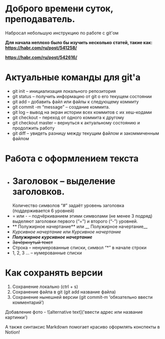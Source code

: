 # Доброго времени суток, преподаватель.
Набросал небольшую инструкцию по работе с git'ом

**Для начала неплохо было бы изучить несколько статей, такие как:**
**https://habr.com/ru/post/541258/**

**https://habr.com/ru/post/542616/**

# Актуальные команды для git'а
* git init – инициализация локального репозитория
* git status – получить информацию от git о его текущем состоянии
* git add – добавить файл или файлы к следующему коммиту
* git commit -m “message” – создание коммита.
* git log – вывод на экран истории всех коммитов с их хеш-кодами
* git checkout – переход от одного коммита к другому
* git checkout master – вернуться к актуальному состоянию и продолжить работу
* git diff – увидеть разницу между текущим файлом и закоммиченным файлом

# Работа с оформлением текста

* # Заголовок – выделение заголовков. 
    Количество символов “#” задаёт уровень заголовка (поддерживается 6 уровней)
* = или - – подчёркиванием этими символами (не менее 3 подряд) выделяют заголовки
первого (“=”) и второго (“-”) уровней.
* ** Полужирное начертание** или __ Полужирное начертание__
* *Курсивное начертание* или _Курсивное начертание_
* ***Полужирное курсивное начертание***
* ~~Зачёркнутый текст~~
* Строка – ненумерованные списки, символ “*” в начале строки
* 1, 2, 3 … – нумерованные списки


# Как сохранять версии
1. Сохранение локально (ctrl + s)
2. Сохранение файла в git (git add название файла)
3. Сохранение нынешней версии (git commit-m ‘обязательно ввести комментарий’)

Добавление фото - ![alternative text]('ввести адрес или название картинки')

А также синтаксис Markdown помогает красиво оформлять конспекты в Notion!